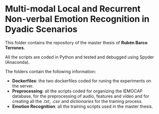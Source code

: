 # Multi-modal Local and Recurrent Non-verbal Emotion Recognition in Dyadic Scenarios

This folder contains the repository of the master thesis of **Rubén Barco Terrones**. 

All the scripts are coded in Python and tested and debugged using Spyder (Anaconda). 

The folders contain the following information:

* **Dockerfiles**: the two dockerfiles coded for runing the experiments on the server.
* **Preprocessing**: all the scripts coded for organizing the IEMOCAP database, for the preprocessing of audio, features and video and for creating all the *.txt*, *.csv* and *dictionaries* for the training process.
* **Emotion Recognition**: all the training scripts used in the master thesis.

